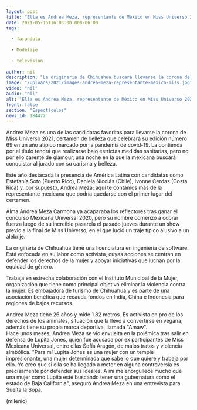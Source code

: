 ```yaml
---
layout: post
title: "Ella es Andrea Meza, representante de México en Miss Universo 2021"
date: 2021-05-15T16:03:00.000-06:00
tags:
  
  - farandula
  
  - Modelaje
  
  - television
  
author: nil
description: "La originaria de Chihuahua buscará llevarse la corona del certamen de belleza; aquí te contamos más de su trayectoria."
image: "/uploads/2021/images-andrea-meza-representante-mexico-miss.jpg"
video: "nil"
audio: "nil"
alt: "Ella es Andrea Meza, representante de México en Miss Universo 2021"
front: false
section: "Espectáculos"
news_id: 184472
---
```


Andrea Meza es una de las candidatas favoritas para llevarse la corona de Miss Universo 2021, certamen de belleza que celebrará su edición número 69 en un año atípico marcado por la pandemia de covid-19. La contienda por el título tendrá que realizarse bajo estrictas medidas sanitarias, pero no por ello carente de glamour, una noche en la que la mexicana buscará conquistar al jurado con su carisma y belleza.

Este año destacada la presencia de América Latina con candidatas como Estefanía Soto (Puerto Rico), Daniela Nicolás (Chile), Ivonne Cerdas (Costa Rica) y, por supuesto, Andrea Meza; aquí te contamos más de la representante mexicana que podría quedarse con el primer lugar del certamen. 

Alma Andrea Meza Carmona ya acaparaba los reflectores tras ganar el concurso Mexicana Universal 2020, pero su nombre comenzó a cobrar fuerza luego de su increíble pasarela el pasado jueves durante un show previo a la final de Miss Universo, en el que lució un traje típico alusivo a un alebrije.  

La originaria de Chihuahua tiene una licenciatura en ingeniería de software. Está enfocada en su labor como activista, cuyas acciones se centran en defender los derechos de la mujer y apoyar iniciativas que luchan por la equidad de género. 

Trabaja en estrecha colaboración con el Instituto Municipal de la Mujer, organización que tiene como principal objetivo eliminar la violencia contra la mujer. Es embajadora de turismo de Chihuahua y es parte de una asociación benéfica que recauda fondos en India, China e Indonesia para regiones de bajos recursos.  

Andrea Meza tiene 26 años y mide 1.82 metros. Es activista en pro de los derechos de los animales, situación que la llevó a convertirse en vegana, además tiene su propia marca deportiva, llamada "Amaw".  
Hace unos meses, Andrea Meza se vio envuelta en la polémica tras salir en defensa de Lupita Jones, quien fue acusada por ex participantes de Miss Mexicana Universal, entre ellas Sofía Aragón, de malos tratos y violencia simbólica. 
"Para mí Lupita Jones es una mujer con un temple impresionante, una mujer determinada que sabe lo que quiere y trabaja por ello. Yo creo que si ella se ha llegado a meter en alguna controversia es precisamente por defender sus ideales. A mí me enorgullece mucho que una mujer como Lupita esté buscando tener una gubernatura como el estado de Baja California", aseguró Andrea Meza en una entrevista para Suelta la Sopa.  

(milenio)
